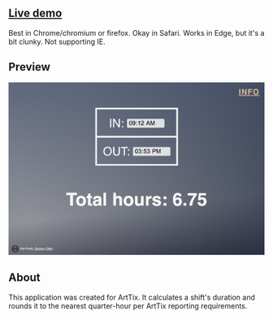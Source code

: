 ## <a href="https://vxxce.github.io/arttix-tc" alt="live demo link">Live demo</a>

Best in Chrome/chromium or firefox. Okay in Safari. Works in Edge, but it's a bit clunky. Not supporting IE.

## Preview

<img src="https://github.com/vxxce/arttix-tc/blob/master/public/screenshot.png" alt="screenshot" width="900px"  />

## About

This application was created for ArtTix. It calculates a shift's duration and rounds it to the nearest quarter-hour per ArtTix reporting requirements.
